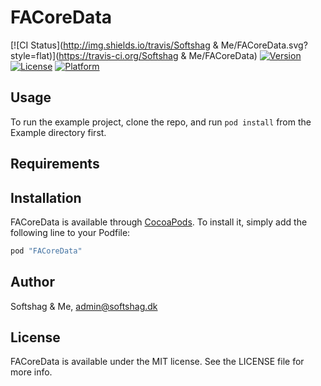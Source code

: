 # FACoreData

[![CI Status](http://img.shields.io/travis/Softshag & Me/FACoreData.svg?style=flat)](https://travis-ci.org/Softshag & Me/FACoreData)
[![Version](https://img.shields.io/cocoapods/v/FACoreData.svg?style=flat)](http://cocoapods.org/pods/FACoreData)
[![License](https://img.shields.io/cocoapods/l/FACoreData.svg?style=flat)](http://cocoapods.org/pods/FACoreData)
[![Platform](https://img.shields.io/cocoapods/p/FACoreData.svg?style=flat)](http://cocoapods.org/pods/FACoreData)

## Usage

To run the example project, clone the repo, and run `pod install` from the Example directory first.

## Requirements

## Installation

FACoreData is available through [CocoaPods](http://cocoapods.org). To install
it, simply add the following line to your Podfile:

```ruby
pod "FACoreData"
```

## Author

Softshag & Me, admin@softshag.dk

## License

FACoreData is available under the MIT license. See the LICENSE file for more info.
